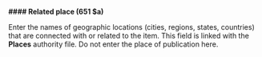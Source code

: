 **#### Related place (651 $a)**

Enter the names of geographic locations (cities, regions, states, countries) that are connected with or related to the item. This field is linked with the **Places** authority file. Do not enter the place of publication here.